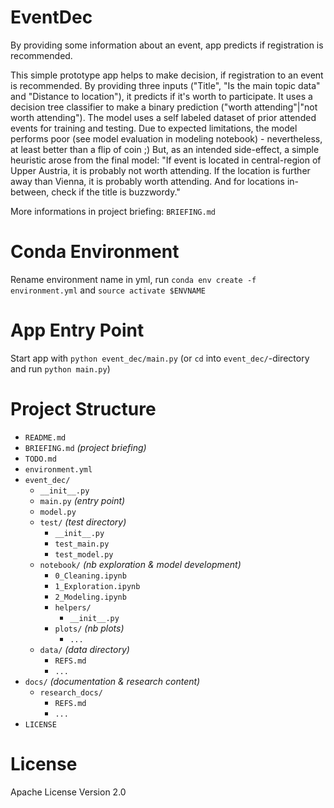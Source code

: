 # EventDec
By providing some information about an event, app predicts if registration is recommended.

This simple prototype app helps to make decision, if registration to an event is recommended. By providing three inputs ("Title", "Is the main topic data" and "Distance to location"), it predicts if it's worth to participate. It uses a decision tree classifier to make a binary prediction ("worth attending"|"not worth attending"). The model uses a self labeled dataset of prior attended events for training and testing. Due to expected limitations, the model performs poor (see model evaluation in modeling notebook) - nevertheless, at least better than a flip of coin ;) But, as an intended side-effect, a simple heuristic arose from the final model: "If event is located in central-region of Upper Austria, it is probably not worth attending. If the location is further away than Vienna, it is probably worth attending. And for locations in-between, check if the title is buzzwordy."

More informations in project briefing: `BRIEFING.md`

# Conda Environment
Rename environment name in yml, run `conda env create -f environment.yml` and `source activate $ENVNAME`

# App Entry Point
Start app with `python event_dec/main.py` (or `cd` into `event_dec/`-directory and run `python main.py`)

# Project Structure
* `README.md`
* `BRIEFING.md` _(project briefing)_
* `TODO.md`
* `environment.yml`
* `event_dec/`
    * `__init__.py`
    * `main.py` _(entry point)_
    * `model.py`
    * `test/` _(test directory)_
        * `__init__.py`
        * `test_main.py`
        * `test_model.py`
    * `notebook/` _(nb exploration & model development)_
        * `0_Cleaning.ipynb`
        * `1_Exploration.ipynb`
        * `2_Modeling.ipynb`
        * `helpers/`
            * `__init__.py`
        * `plots/` _(nb plots)_
            * `...`
    * `data/` _(data directory)_
        * `REFS.md`
        * `...`
* `docs/` _(documentation & research content)_
    * `research_docs/`
        * `REFS.md`
        * `...`
* `LICENSE`

# License
Apache License Version 2.0

